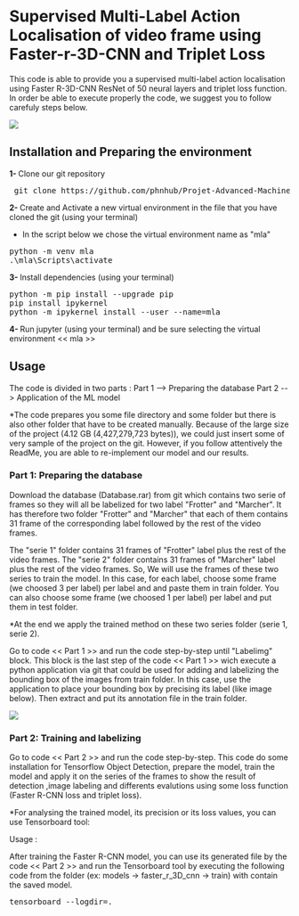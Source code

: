 # Supervised Multi-Label Action Localisation of video frame using Faster-r-3D-CNN and Triplet Loss

This code is able to provide you a supervised multi-label action localisation using Faster R-3D-CNN ResNet of 50 neural layers and triplet loss function.
In order be able to execute properly the code, we suggest you to follow carefuly steps below.

<img src="https://i.imgur.com/zriD6GZ.png">


## Installation and Preparing the environment

<b>1- </b> Clone our git repository
<pre>
 git clone https://github.com/phnhub/Projet-Advanced-Machine-Learning-Sorbonne-University-.git
</pre>

<b>2- </b> Create and Activate a new virtual environment in the file that you have cloned the git (using your terminal)
* In the script below we chose the virtual environment name as "mla" 
<pre>
python -m venv mla
.\mla\Scripts\activate
</pre> 

<b>3- </b> Install dependencies (using your terminal)
<pre>
python -m pip install --upgrade pip
pip install ipykernel
python -m ipykernel install --user --name=mla
</pre> 

<b>4- </b> Run jupyter (using your terminal) and be sure selecting the virtual environment << mla >>

## Usage

The code is divided in two parts :
Part 1 --> Preparing the database
Part 2 --> Application of the ML model

*The code prepares you some file directory and some folder but there is also other folder that have to be created manually. Because of the large size of the project (4.12 GB (4,427,279,723 bytes)), we could just insert some of very sample of the project on the git. However, if you follow attentively the ReadMe, you are able to re-implement our model and our results.

### Part 1: Preparing the database

Download the database (Database.rar) from git which contains two serie of frames so they will all be labelized for two label "Frotter" and "Marcher".
It has therefore two folder "Frotter" and "Marcher" that each of them contains 31 frame of the corresponding label followed by the rest of the video frames.

The "serie 1" folder contains 31 frames of "Frotter" label plus the rest of the video frames.
The "serie 2" folder contains 31 frames of "Marcher" label plus the rest of the video frames. 
So, We will use the frames of these two series to train the model. In this case, for each label, choose some frame (we choosed 3 per label) per label and and paste them in train folder. You can also choose some frame (we choosed 1 per label) per label and put them in test folder. 

*At the end we apply the trained method on these two series folder (serie 1, serie 2).

Go to code << Part 1 >> and run the code step-by-step until "Labelimg" block. This block is the last step of the code << Part 1 >> wich execute a python application via git that could be used for adding and labelizing the bounding box of the images from train folder. 
In this case, use the application to place your bounding box by precising its label (like image below). Then extract and put its annotation file in the train folder. 

<img src="https://i.imgur.com/UU8xP6Z.png">

### Part 2: Training and labelizing

Go to code << Part 2 >> and run the code step-by-step.
This code do some installation for Tensorflow Object Detection, prepare the model, train the model and apply it on the series of the frames to show the result of detection ,image labeling and differents evalutions using some loss function (Faster R-CNN loss and triplet loss).

*For analysing the trained model, its precision or its loss values, you can use Tensorboard tool:
 
 Usage :
 
 After training the Faster R-CNN model, you can use its generated file by the code << Part 2 >> and run the Tensorboard tool by executing the following code from the folder (ex: models -> faster_r_3D_cnn -> train) with contain the saved model.
  <pre>tensorboard --logdir=. </pre> 

